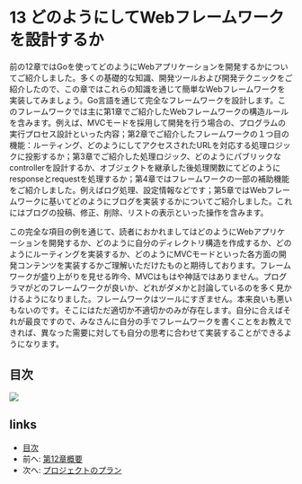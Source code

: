 # 13 どのようにしてWebフレームワークを設計するか
前の12章ではGoを使ってどのようにWebアプリケーションを開発するかについてご紹介しました。多くの基礎的な知識、開発ツールおよび開発テクニックをご紹介したので、この章ではこれらの知識を通じて簡単なWebフレームワークを実装してみましょう。Go言語を通じて完全なフレームワークを設計します。このフレームワークでは主に第1章でご紹介したWebフレームワークの構造ルールを含みます。例えば、MVCモードを採用して開発を行う場合の、プログラムの実行プロセス設計といった内容；第2章でご紹介したフレームワークの１つ目の機能：ルーティング、どのようにしてアクセスされたURLを対応する処理ロジックに投影するか；第3章でご紹介した処理ロジック、どのようにパブリックなcontrollerを設計するか、オブジェクトを継承した後処理関数にてどのようにresponseとrequestを処理するか；第4章ではフレームワークの一部の補助機能をご紹介しました。例えばログ処理、設定情報などです；第5章ではWebフレームワークに基いてどのようにブログを実装するかについてご紹介しました。これにはブログの投稿、修正、削除、リストの表示といった操作を含みます。

この完全な項目の例を通じて、読者におかれましてはどのようにWebアプリケーションを開発するか、どのように自分のディレクトリ構造を作成するか、どのようにルーティングを実装するか、どのようにMVCモードといった各方面の開発コンテンツを実装するかご理解いただけたものと期待しております。フレームワークが盛り上がりを見せる昨今、MVCはもはや神話ではありません。プログラマがどのフレームワークが良いか、どれがダメかと討論しているのを多く見かけるようになりました。フレームワークはツールにすぎません。本来良いも悪いもないのです。そこにはただ適切か不適切かのみが存在します。自分に合えばそれが最良ですので、みなさんに自分の手でフレームワークを書くことをお教えできれば、異なった需要に対しても自分の思考に合わせて実装することができるようになります。

## 目次
  ![](images/navi13.png?raw=true)

## links
   * [目次](<preface.md>)
   * 前へ: [第12章概要](<12.5.md>)
   * 次へ: [プロジェクトのプラン](<13.1.md>)
